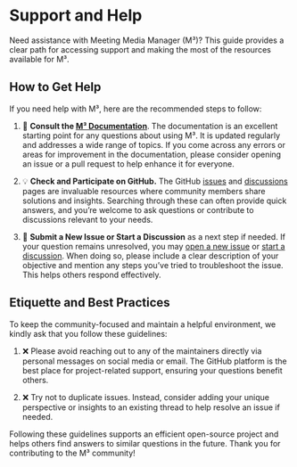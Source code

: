 # Support and Help

Need assistance with Meeting Media Manager (M³)? This guide provides a clear path for accessing support and making the most of the resources available for M³.

## How to Get Help

If you need help with M³, here are the recommended steps to follow:

1. :book: **Consult the [M³ Documentation](https://sircharlo.github.io/meeting-media-manager/)**. The documentation is an excellent starting point for any questions about using M³. It is updated regularly and addresses a wide range of topics. If you come across any errors or areas for improvement in the documentation, please consider opening an issue or a pull request to help enhance it for everyone.

2. :bulb: **Check and Participate on GitHub.** The GitHub [issues](https://github.com/sircharlo/meeting-media-manager/issues?q=is%3Aissue) and [discussions](https://github.com/sircharlo/meeting-media-manager/discussions?discussions_q=) pages are invaluable resources where community members share solutions and insights. Searching through these can often provide quick answers, and you’re welcome to ask questions or contribute to discussions relevant to your needs.

3. :memo: **Submit a New Issue or Start a Discussion** as a next step if needed. If your question remains unresolved, you may [open a new issue](https://github.com/sircharlo/meeting-media-manager/issues/new/choose) or [start a discussion](https://github.com/sircharlo/meeting-media-manager/discussions/new/choose). When doing so, please include a clear description of your objective and mention any steps you’ve tried to troubleshoot the issue. This helps others respond effectively.

## Etiquette and Best Practices

To keep the community-focused and maintain a helpful environment, we kindly ask that you follow these guidelines:

1. :x: Please avoid reaching out to any of the maintainers directly via personal messages on social media or email. The GitHub platform is the best place for project-related support, ensuring your questions benefit others.

2. :x: Try not to duplicate issues. Instead, consider adding your unique perspective or insights to an existing thread to help resolve an issue if needed.

Following these guidelines supports an efficient open-source project and helps others find answers to similar questions in the future. Thank you for contributing to the M³ community!
